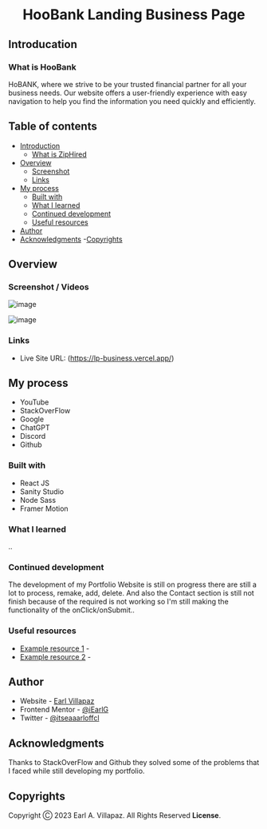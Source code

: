 # <h1 align="center"> HooBank Landing Business Page </h1>

## Introducation

### What is HooBank
HoBANK, where we strive to be your trusted financial partner for all your business needs. Our website offers a user-friendly experience with easy navigation to 
help you find the information you need quickly and efficiently.

## Table of contents

- [Introduction](#introduction)
  - [What is ZipHired](#what-is-hoobank)
- [Overview](#overview)
  - [Screenshot](#screenshot)
  - [Links](#links)
- [My process](#my-process)
  - [Built with](#built-with)
  - [What I learned](#what-i-learned)
  - [Continued development](#continued-development)
  - [Useful resources](#useful-resources)
- [Author](#author)
- [Acknowledgments](#acknowledgments)
-[Copyrights](#copyrights)

## Overview

### Screenshot / Videos

![image](https://user-images.githubusercontent.com/91045673/226780995-f5105f0b-af96-4201-ba17-dcb009b0a5ed.png)

![image](https://user-images.githubusercontent.com/91045673/226782890-c57d3f92-fc86-4269-9d13-af3b9692b245.png)

### Links

- Live Site URL: (https://lp-business.vercel.app/)

## My process

- YouTube
- StackOverFlow
- Google
- ChatGPT
- Discord
- Github

### Built with

- React JS
- Sanity Studio
- Node Sass
- Framer Motion

### What I learned

..

### Continued development

The development of my Portfolio Website is still on progress there are still a lot to process, remake, add, delete. And also the Contact section is still not finish
because of the required is not working so I'm still making the functionality of the onClick/onSubmit..

### Useful resources

- [Example resource 1]() - 
- [Example resource 2]() - 

## Author

- Website - [Earl Villapaz](https://iearl-v.me/)
- Frontend Mentor - [@iEarlG](https://www.frontendmentor.io/profile/iEarlG)
- Twitter - [@itseaaarloffcl](https://www.twitter.com/itseaaarloffcl)


## Acknowledgments

Thanks to StackOverFlow and Github they solved some of the problems that I faced while still developing my portfolio.

## Copyrights

Copyright Ⓒ 2023 Earl A. Villapaz. All Rights Reserved **License**.

